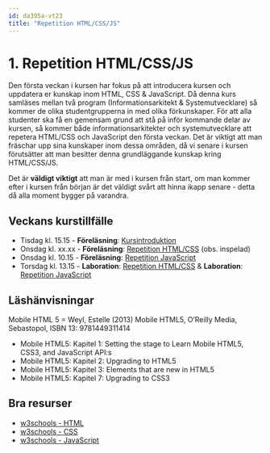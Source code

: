 ```yaml
---
id: da395a-vt23
title: "Repetition HTML/CSS/JS"
---
```


# 1. Repetition HTML/CSS/JS
 
Den första veckan i kursen har fokus på att introducera kursen och uppdatera er kunskap inom HTML, CSS & JavaScript. Då denna kurs samläses mellan två program (Informationsarkitekt & Systemutvecklare) så kommer de olika studentgrupperna in med olika förkunskaper. För att alla studenter ska få en gemensam grund att stå på inför kommande delar av kursen, så kommer både informationsarkitekter och systemutvecklare att repetera HTML/CSS och JavaScript den första veckan. Det är viktigt att man fräschar upp sina kunskaper inom dessa områden, då vi senare i kursen förutsätter att man besitter denna grundläggande kunskap kring HTML/CSS/JS.

Det är **väldigt viktigt** att man är med i kursen från start, om man kommer efter i kursen från början är det väldigt svårt att hinna ikapp senare - detta då alla moment bygger på varandra.

## Veckans kurstillfälle

- Tisdag kl. 15.15 - **Föreläsning**: [Kursintroduktion](../f1)
- Onsdag kl. xx.xx - **Föreläsning**: [Repetition HTML/CSS](../f2/) (obs. inspelad)
- Onsdag kl. 10.15 - **Föreläsning**: [Repetition JavaScript](../f3/)
- Torsdag kl. 13.15 - **Laboration**: [Repetition HTML/CSS](../l1/) & **Laboration**: [Repetition JavaScript](../l2/)

## Läshänvisningar

Mobile HTML 5 = Weyl, Estelle (2013) Mobile HTML5, O’Reilly Media, Sebastopol, ISBN 13: 9781449311414

- Mobile HTML5: Kapitel 1: Setting the stage to Learn Mobile HTML5, CSS3, and JavaScript API:s
- Mobile HTML5: Kapitel 2: Upgrading to HTML5
- Mobile HTML5: Kapitel 3: Elements that are new in HTML5
- Mobile HTML5: Kapitel 7: Upgrading to CSS3

## Bra resurser

- [w3schools - HTML](https://www.w3schools.com/html/default.asp)
- [w3schools - CSS](https://www.w3schools.com/css/default.asp)
- [w3schools - JavaScript](https://www.w3schools.com/js/default.asp)
